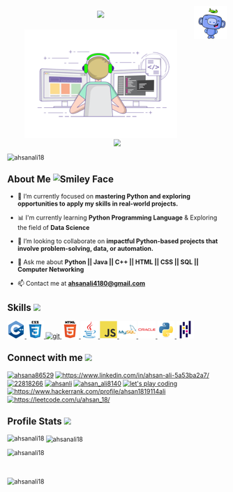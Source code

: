 <h1 align="center">
  <img src="https://readme-typing-svg.herokuapp.com/?font=Righteous&size=38&center=true&vCenter=true&width=500&height=70&duration=4000&lines=Hello+Fellow+Geeks!+👋;" />
  <img width="15%" align="right" alt="Github" src="https://github.com/avinIndrasoma/avinIndrasoma/blob/main/749044136589393960.gif" />
</h1>

<div align="center">
  <img alt="Coder GIF" height="250" width="350" src="https://raw.githubusercontent.com/devSouvik/devSouvik/master/gif3.gif"/>
</div>

<div align="center">
  <img src="https://readme-typing-svg.herokuapp.com/?font=Roboto&size=30&pause=1000&color=00F7FF&center=true&vCenter=true&width=700&height=80&lines=I'm+Ahsan+Ali;Software+Developer;Data+Scientist;Tech+Enthusiast;Lifelong+Learner;From+Pakistan" />
</div>
<p align="left"> <img src="https://komarev.com/ghpvc/?username=ahsanali18&label=Profile%20views&color=0e75b6&style=flat" alt="ahsanali18" /> </p>
<h2> About Me <img src="https://github.com/avincodes/avincodes/blob/main/discord-wumpus-pack-discord-nitro.gif" width="20px" alt="Smiley Face"> </h2>

- 🧠 I’m currently focused on **mastering Python and exploring opportunities to apply my skills in real-world projects.**

- 📊 I'm currently learning **Python Programming Language** & Exploring the field of **Data Science**

- 👯 I’m looking to collaborate on **impactful Python-based projects that involve problem-solving, data, or automation.**

- 💬 Ask me about **Python || Java || C++ || HTML || CSS || SQL || Computer Networking**

- 📫 Contact me at **ahsanali4180@gmail.com**

<h2> Skills <img src = "https://media2.giphy.com/media/QssGEmpkyEOhBCb7e1/giphy.gif?cid=ecf05e47a0n3gi1bfqntqmob8g9aid1oyj2wr3ds3mg700bl&rid=giphy.gif" width = 20px> </h2>
<p align="left"> <a href="https://www.w3schools.com/cpp/" target="_blank" rel="noreferrer"> <img src="https://raw.githubusercontent.com/devicons/devicon/master/icons/cplusplus/cplusplus-original.svg" alt="cplusplus" width="40" height="40"/> </a> <a href="https://www.w3schools.com/css/" target="_blank" rel="noreferrer"> <img src="https://raw.githubusercontent.com/devicons/devicon/master/icons/css3/css3-original-wordmark.svg" alt="css3" width="40" height="40"/> </a> <a href="https://git-scm.com/" target="_blank" rel="noreferrer"> <img src="https://www.vectorlogo.zone/logos/git-scm/git-scm-icon.svg" alt="git" width="40" height="40"/> </a> <a href="https://www.w3.org/html/" target="_blank" rel="noreferrer"> <img src="https://raw.githubusercontent.com/devicons/devicon/master/icons/html5/html5-original-wordmark.svg" alt="html5" width="40" height="40"/> </a> <a href="https://www.java.com" target="_blank" rel="noreferrer"> <img src="https://raw.githubusercontent.com/devicons/devicon/master/icons/java/java-original.svg" alt="java" width="40" height="40"/> </a> <a href="https://developer.mozilla.org/en-US/docs/Web/JavaScript" target="_blank" rel="noreferrer"> <img src="https://raw.githubusercontent.com/devicons/devicon/master/icons/javascript/javascript-original.svg" alt="javascript" width="40" height="40"/> </a> <a href="https://www.mysql.com/" target="_blank" rel="noreferrer"> <img src="https://raw.githubusercontent.com/devicons/devicon/master/icons/mysql/mysql-original-wordmark.svg" alt="mysql" width="40" height="40"/> </a> <a href="https://www.oracle.com/" target="_blank" rel="noreferrer"> <img src="https://raw.githubusercontent.com/devicons/devicon/master/icons/oracle/oracle-original.svg" alt="oracle" width="40" height="40"/> </a> <a href="https://www.python.org" target="_blank" rel="noreferrer"> <img src="https://raw.githubusercontent.com/devicons/devicon/master/icons/python/python-original.svg" alt="python" width="40" height="40"/> </a>
<a href="https://pandas.pydata.org/" target="_blank" rel="noreferrer"><img src="https://raw.githubusercontent.com/devicons/devicon/2ae2a900d2f041da66e950e4d48052658d850630/icons/pandas/pandas-original.svg" alt="pandas" width="40" height="40"/></a> </p>


<h2> Connect with me <img src='https://raw.githubusercontent.com/ShahriarShafin/ShahriarShafin/main/Assets/handshake.gif' width="50px"> </h2>
<p align="left">
<a href="https://twitter.com/ahsana86529" target="blank"><img align="center" src="https://raw.githubusercontent.com/rahuldkjain/github-profile-readme-generator/master/src/images/icons/Social/twitter.svg" alt="ahsana86529" height="30" width="40" /></a>
<a href="https://linkedin.com/in/https://www.linkedin.com/in/ahsan-ali-5a53ba2a7/" target="blank"><img align="center" src="https://raw.githubusercontent.com/rahuldkjain/github-profile-readme-generator/master/src/images/icons/Social/linked-in-alt.svg" alt="https://www.linkedin.com/in/ahsan-ali-5a53ba2a7/" height="30" width="40" /></a>
<a href="https://stackoverflow.com/users/22818266" target="blank"><img align="center" src="https://raw.githubusercontent.com/rahuldkjain/github-profile-readme-generator/master/src/images/icons/Social/stack-overflow.svg" alt="22818266" height="30" width="40" /></a>
<a href="https://kaggle.com/ahsanli" target="blank"><img align="center" src="https://raw.githubusercontent.com/rahuldkjain/github-profile-readme-generator/master/src/images/icons/Social/kaggle.svg" alt="ahsanli" height="30" width="40" /></a>
<a href="https://instagram.com/ahsan_ali8140" target="blank"><img align="center" src="https://raw.githubusercontent.com/rahuldkjain/github-profile-readme-generator/master/src/images/icons/Social/instagram.svg" alt="ahsan_ali8140" height="30" width="40" /></a>
<a href="https://www.youtube.com/c/let's play coding" target="blank"><img align="center" src="https://raw.githubusercontent.com/rahuldkjain/github-profile-readme-generator/master/src/images/icons/Social/youtube.svg" alt="let's play coding" height="30" width="40" /></a>
<a href="https://www.hackerrank.com/https://www.hackerrank.com/profile/ahsan1819114ali" target="blank"><img align="center" src="https://raw.githubusercontent.com/rahuldkjain/github-profile-readme-generator/master/src/images/icons/Social/hackerrank.svg" alt="https://www.hackerrank.com/profile/ahsan1819114ali" height="30" width="40" /></a>
<a href="https://www.leetcode.com/https://leetcode.com/u/ahsan_18/" target="blank"><img align="center" src="https://raw.githubusercontent.com/rahuldkjain/github-profile-readme-generator/master/src/images/icons/Social/leet-code.svg" alt="https://leetcode.com/u/ahsan_18/" height="30" width="40" /></a>
</p>

<h2> Profile Stats  <img width ='18px' src ='https://raw.githubusercontent.com/rahulbanerjee26/githubAboutMeGenerator/main/icons/github.svg'> </h2>
<p>
<p><img align="left" src="https://github-readme-stats.vercel.app/api/top-langs?username=ahsanali18&show_icons=true&locale=en&layout=compact" alt="ahsanali18" /></p>

<p>&nbsp;<img align="center" src="https://github-readme-stats.vercel.app/api?username=ahsanali18&show_icons=true&locale=en" alt="ahsanali18" /></p>
<p><a href="https://www.buymeacoffee.com/ahsanali18"> <img align="left" src="https://cdn.buymeacoffee.com/buttons/v2/default-yellow.png" height="50" width="210" alt="ahsanali18" /></a></p><br><br><br>
<p><img align="center" src="https://github-readme-streak-stats.herokuapp.com/?user=ahsanali18&" alt="ahsanali18" /></p>
